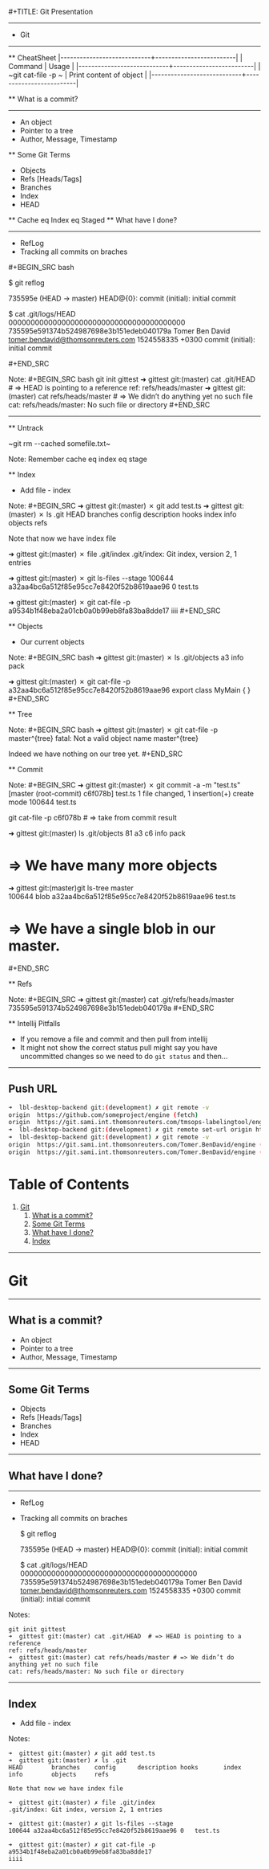 #+TITLE: Git Presentation

---

* Git

---

** CheatSheet
|----------------------------+-------------------------|
| Command                    | Usage                   |
|----------------------------+-------------------------|
| ~git cat-file -p <hashid>~ | Print content of object |
|----------------------------+-------------------------|

** What is a commit?

---

- An object
- Pointer to a tree
- Author, Message, Timestamp

** Some Git Terms

- Objects
- Refs [Heads/Tags]
- Branches
- Index
- HEAD

** Cache eq Index eq Staged
** What have I done?

---

 -  RefLog
 - Tracking all commits on braches

 #+BEGIN_SRC bash

 $ git reflog

 735595e (HEAD -> master) HEAD@{0}: commit (initial): initial commit

 $ cat .git/logs/HEAD     
 0000000000000000000000000000000000000000 735595e591374b524987698e3b151edeb040179a Tomer Ben David <tomer.bendavid@thomsonreuters.com> 1524558335 +0300  commit (initial): initial commit

 #+END_SRC

Note:
#+BEGIN_SRC bash
git init gittest
➜  gittest git:(master) cat .git/HEAD  # => HEAD is pointing to a reference
ref: refs/heads/master
➜  gittest git:(master) cat refs/heads/master # => We didn’t do anything yet no such file
cat: refs/heads/master: No such file or directory
#+END_SRC

---

** Untrack

~git rm --cached somefile.txt~

Note:
Remember cache eq index eq stage

** Index

- Add file - index

Note:
#+BEGIN_SRC 
➜  gittest git:(master) ✗ git add test.ts
➜  gittest git:(master) ✗ ls .git
HEAD        branches    config      description hooks       index       info        objects     refs

Note that now we have index file

➜  gittest git:(master) ✗ file .git/index
.git/index: Git index, version 2, 1 entries

➜  gittest git:(master) ✗ git ls-files --stage
100644 a32aa4bc6a512f85e95cc7e8420f52b8619aae96 0	test.ts

➜  gittest git:(master) ✗ git cat-file -p a9534b1f48eba2a01cb0a0b99eb8fa83ba8dde17 
iiii
#+END_SRC

** Objects

- Our current objects

Note:
#+BEGIN_SRC bash
➜  gittest git:(master) ✗ ls .git/objects
a3   info pack

➜  gittest git:(master) ✗ git cat-file -p a32aa4bc6a512f85e95cc7e8420f52b8619aae96
export class MyMain { }
#+END_SRC

** Tree

Note:
#+BEGIN_SRC bash
➜  gittest git:(master) ✗ git cat-file -p master^{tree}
fatal: Not a valid object name master^{tree}

Indeed we have nothing on our tree yet.
#+END_SRC

** Commit

Note:
#+BEGIN_SRC 
➜  gittest git:(master) ✗ git commit -a -m "test.ts"
[master (root-commit) c6f078b] test.ts
 1 file changed, 1 insertion(+)
 create mode 100644 test.ts

git cat-file -p c6f078b # => take from commit result

➜  gittest git:(master) ls .git/objects 
81   a3   c6   info pack

# => We have many more objects

➜  gittest git:(master)git ls-tree master                                
100644 blob a32aa4bc6a512f85e95cc7e8420f52b8619aae96    test.ts

# => We have a single blob in our master.
#+END_SRC

** Refs

Note:
#+BEGIN_SRC 
➜  gittest git:(master) cat .git/refs/heads/master
735595e591374b524987698e3b151edeb040179a
#+END_SRC

** Intellij Pitfalls

- If you remove a file and commit and then pull from intellij
- It might not show the correct status pull might say you have uncommitted changes so we need to do `git status` and then...

---

## Push URL

```bash
➜  lbl-desktop-backend git:(development) ✗ git remote -v
origin  https://github.com/someproject/engine (fetch)
origin  https://git.sami.int.thomsonreuters.com/tmsops-labelingtool/engine (push)
➜  lbl-desktop-backend git:(development) ✗ git remote set-url origin https://git.sami.int.thomsonreuters.com/Tomer.BenDavid/engine
➜  lbl-desktop-backend git:(development) ✗ git remote -v                                                                          
origin  https://git.sami.int.thomsonreuters.com/Tomer.BenDavid/engine (fetch)
origin  https://git.sami.int.thomsonreuters.com/Tomer.BenDavid/engine (push)
```

# Table of Contents

1.  [Git](#orgb29a65d)
    1.  [What is a commit?](#orgdfd40a4)
    2.  [Some Git Terms](#orge3d5e6f)
    3.  [What have I done?](#org920f63b)
    4.  [Index](#org4078cc4)

---

# Git

---

## What is a commit?

-   An object
-   Pointer to a tree
-   Author, Message, Timestamp

---

## Some Git Terms

-   Objects
-   Refs [Heads/Tags]
-   Branches
-   Index
-   HEAD

---

## What have I done?

---

-   RefLog
-   Tracking all commits on braches

  
    $ git reflog
    
    735595e (HEAD -> master) HEAD@{0}: commit (initial): initial commit
    
    $ cat .git/logs/HEAD     
    0000000000000000000000000000000000000000 735595e591374b524987698e3b151edeb040179a Tomer Ben David <tomer.bendavid@thomsonreuters.com> 1524558335 +0300  commit (initial): initial commit

Notes:

    git init gittest
    ➜  gittest git:(master) cat .git/HEAD  # => HEAD is pointing to a reference
    ref: refs/heads/master
    ➜  gittest git:(master) cat refs/heads/master # => We didn’t do anything yet no such file
    cat: refs/heads/master: No such file or directory

---

## Index

-   Add file - index

Notes:

    ➜  gittest git:(master) ✗ git add test.ts
    ➜  gittest git:(master) ✗ ls .git
    HEAD        branches    config      description hooks       index       info        objects     refs
    
    Note that now we have index file
    
    ➜  gittest git:(master) ✗ file .git/index
    .git/index: Git index, version 2, 1 entries
    
    ➜  gittest git:(master) ✗ git ls-files --stage
    100644 a32aa4bc6a512f85e95cc7e8420f52b8619aae96 0	test.ts
    
    ➜  gittest git:(master) ✗ git cat-file -p a9534b1f48eba2a01cb0a0b99eb8fa83ba8dde17 
    iiii
